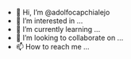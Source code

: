 - 👋 Hi, I’m @adolfocapchialejo
- 👀 I’m interested in ...
- 🌱 I’m currently learning ...
- 💞️ I’m looking to collaborate on ...
- 📫 How to reach me ...

<!---
adolfocapchialejo/adolfocapchialejo is a ✨ special ✨ repository because its `README.md` (this file) appears on your GitHub profile.
You can click the Preview link to take a look at your changes.
--->

